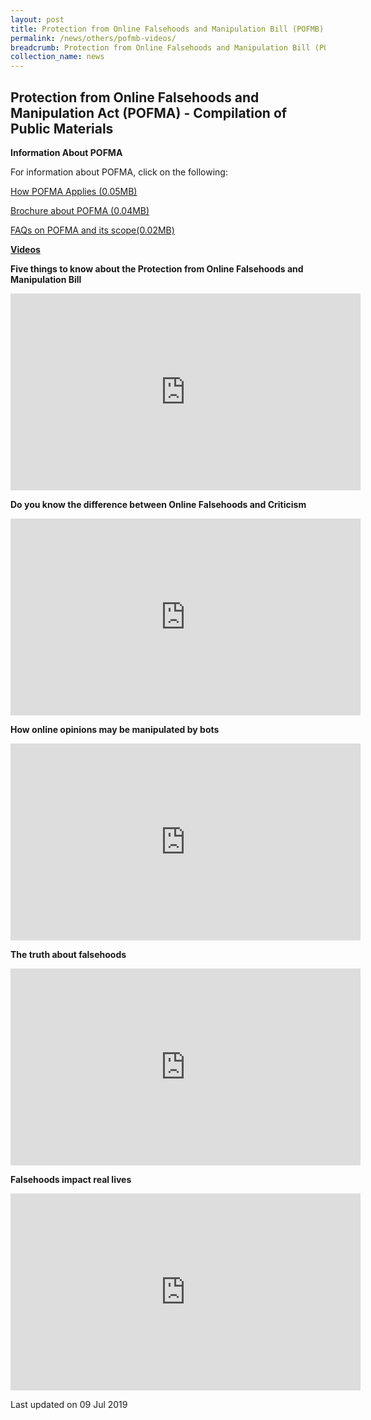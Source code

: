 ```yaml
---
layout: post
title: Protection from Online Falsehoods and Manipulation Bill (POFMB) Videos
permalink: /news/others/pofmb-videos/
breadcrumb: Protection from Online Falsehoods and Manipulation Bill (POFMB) Videos
collection_name: news
---
```


Protection from Online Falsehoods and Manipulation Act (POFMA) - Compilation of Public Materials
---

**Information About POFMA**

For information about POFMA, click on the following:


[How POFMA Applies (0.05MB)](/files/news/others/HowPOFMAApplies.pdf)

[Brochure about POFMA (0.04MB)](/files/news/others/POFMABrochure.pdf)

[FAQs on POFMA and its scope(0.02MB)](/files/news/others/POFMA-FAQs.pdf)

**<u>Videos</u>**

**Five things to know about the Protection from Online Falsehoods and Manipulation Bill**

<div class="bp-youtube">
<iframe title="youtube video: protection from online falsehoods" width="560" height="315" src="https://www.youtube.com/embed/aFLHEu74ivw?rel=0" frameborder="0" allow="accelerometer; autoplay; encrypted-media; gyroscope; picture-in-picture" allowfullscreen></iframe>
</div>  

**Do you know the difference between Online Falsehoods and Criticism**

<div class="bp-youtube">
<iframe title="youtube video: difference between online falsehoods and criticism" width="560" height="315" src="https://www.youtube.com/embed/4RCjEFeBq3U?rel=0" frameborder="0" allow="accelerometer; autoplay; encrypted-media; gyroscope; picture-in-picture" allowfullscreen></iframe>
</div>  

**How online opinions may be manipulated by bots**
<div class="bp-youtube">
<iframe title="youtube video: online opinions may be manipulated by bots" width="560" height="315" src="https://www.youtube.com/embed/vD7-9GrdmJA?rel=0" frameborder="0" allow="accelerometer; autoplay; encrypted-media; gyroscope; picture-in-picture" allowfullscreen></iframe>
</div>    

**The truth about falsehoods**

<div class="bp-youtube">
<iframe title="youtube video: truth about falsehoods" width="560" height="315" src="https://www.youtube.com/embed/ZBgxtY17s3A?rel=0" frameborder="0" allow="accelerometer; autoplay; encrypted-media; gyroscope; picture-in-picture" allowfullscreen></iframe>
</div>    

**Falsehoods impact real lives**
<div class="bp-youtube">
<iframe title="youtube video: falsehood impact real lives" width="560" height="315" src="https://www.youtube.com/embed/Kl-szjfIds8?rel=0" frameborder="0" allow="accelerometer; autoplay; encrypted-media; gyroscope; picture-in-picture" allowfullscreen></iframe>
</div>    

<p class="right-side-updated">Last updated on 09 Jul 2019</p> 
